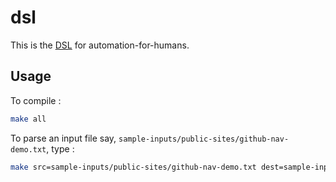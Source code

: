 # dsl
This is the [DSL] for automation-for-humans.

## Usage
To compile :
```bash
make all
```

To parse an input file say, `sample-inputs/public-sites/github-nav-demo.txt`, type :
```bash
make src=sample-inputs/public-sites/github-nav-demo.txt dest=sample-inputs/public-sites/github-nav-demo.json
```

[DSL]: https://en.wikipedia.org/wiki/Domain-specific_language
